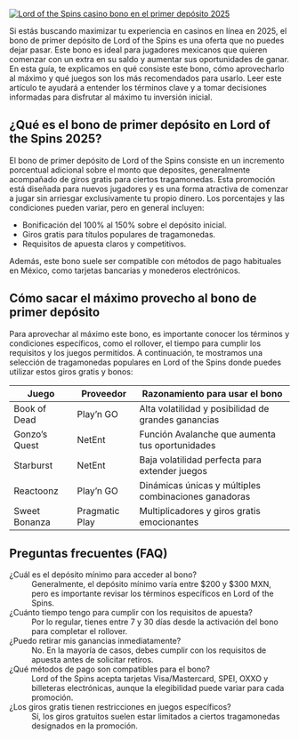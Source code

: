 [![Lord of the Spins casino bono en el primer depósito 2025](https://123-caf.pages.dev/gitsignup.png)](https://vrmoo.ru/Bt82HjjY)

<p>Si estás buscando maximizar tu experiencia en casinos en línea en 2025, el bono de primer depósito de Lord of the Spins es una oferta que no puedes dejar pasar. Este bono es ideal para jugadores mexicanos que quieren comenzar con un extra en su saldo y aumentar sus oportunidades de ganar. En esta guía, te explicamos en qué consiste este bono, cómo aprovecharlo al máximo y qué juegos son los más recomendados para usarlo. Leer este artículo te ayudará a entender los términos clave y a tomar decisiones informadas para disfrutar al máximo tu inversión inicial.</p>  <h2>¿Qué es el bono de primer depósito en Lord of the Spins 2025?</h2> <p>El bono de primer depósito de Lord of the Spins consiste en un incremento porcentual adicional sobre el monto que deposites, generalmente acompañado de giros gratis para ciertos tragamonedas. Esta promoción está diseñada para nuevos jugadores y es una forma atractiva de comenzar a jugar sin arriesgar exclusivamente tu propio dinero. Los porcentajes y las condiciones pueden variar, pero en general incluyen:</p> <ul>   <li>Bonificación del 100% al 150% sobre el depósito inicial.</li>   <li>Giros gratis para títulos populares de tragamonedas.</li>   <li>Requisitos de apuesta claros y competitivos.</li> </ul> <p>Además, este bono suele ser compatible con métodos de pago habituales en México, como tarjetas bancarias y monederos electrónicos.</p>  <h2>Cómo sacar el máximo provecho al bono de primer depósito</h2> <p>Para aprovechar al máximo este bono, es importante conocer los términos y condiciones específicos, como el rollover, el tiempo para cumplir los requisitos y los juegos permitidos. A continuación, te mostramos una selección de tragamonedas populares en Lord of the Spins donde puedes utilizar estos giros gratis y bonos:</p>  <table>   <thead>     <tr>       <th>Juego</th>       <th>Proveedor</th>       <th>Razonamiento para usar el bono</th>     </tr>   </thead>   <tbody>     <tr>       <td>Book of Dead</td>       <td>Play’n GO</td>       <td>Alta volatilidad y posibilidad de grandes ganancias</td>     </tr>     <tr>       <td>Gonzo’s Quest</td>       <td>NetEnt</td>       <td>Función Avalanche que aumenta tus oportunidades</td>     </tr>     <tr>       <td>Starburst</td>       <td>NetEnt</td>       <td>Baja volatilidad perfecta para extender juegos</td>     </tr>     <tr>       <td>Reactoonz</td>       <td>Play’n GO</td>       <td>Dinámicas únicas y múltiples combinaciones ganadoras</td>     </tr>     <tr>       <td>Sweet Bonanza</td>       <td>Pragmatic Play</td>       <td>Multiplicadores y giros gratis emocionantes</td>     </tr>   </tbody> </table>  <h2>Preguntas frecuentes (FAQ)</h2> <dl>   <dt>¿Cuál es el depósito mínimo para acceder al bono?</dt>   <dd>Generalmente, el depósito mínimo varía entre $200 y $300 MXN, pero es importante revisar los términos específicos en Lord of the Spins.</dd>      <dt>¿Cuánto tiempo tengo para cumplir con los requisitos de apuesta?</dt>   <dd>Por lo regular, tienes entre 7 y 30 días desde la activación del bono para completar el rollover.</dd>      <dt>¿Puedo retirar mis ganancias inmediatamente?</dt>   <dd>No. En la mayoría de casos, debes cumplir con los requisitos de apuesta antes de solicitar retiros.</dd>      <dt>¿Qué métodos de pago son compatibles para el bono?</dt>   <dd>Lord of the Spins acepta tarjetas Visa/Mastercard, SPEI, OXXO y billeteras electrónicas, aunque la elegibilidad puede variar para cada promoción.</dd>      <dt>¿Los giros gratis tienen restricciones en juegos específicos?</dt>   <dd>Sí, los giros gratuitos suelen estar limitados a ciertos tragamonedas designados en la promoción.</dd> </dl>